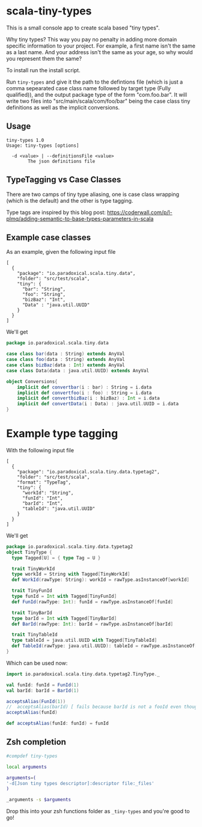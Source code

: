 # scala-tiny-types

This is a small console app to create scala based "tiny types". 

Why tiny types? This way you pay no penalty in adding more domain specific information to your project. For example,
a first name isn't the same as a last name. And your address isn't the same as your age, so why would you represent them the same?

To install run the install script.

Run `tiny-types` and give it the path to the defintions file (which is just a comma sepearated case class name followed by target type (Fully qualified)),
and the output package type of the form "com.foo.bar".  It will write two files into "src/main/scala/com/foo/bar" being the case class tiny 
definitions as well as the implicit conversions.

## Usage

```
tiny-types 1.0
Usage: tiny-types [options]

  -d <value> | --definitionsFile <value>
        The json definitions file
```        

## TypeTagging vs Case Classes

There are two camps of tiny type aliasing, one is case class wrapping (which is the default) and the other is type tagging.

Type tags are inspired by this blog post: https://coderwall.com/p/l-plmq/adding-semantic-to-base-types-parameters-in-scala

## Example case classes

As an example, given the following input file

```
[
  {
    "package": "io.paradoxical.scala.tiny.data",
    "folder": "src/test/scala",
    "tiny": {
      "bar": "String",
      "foo": "String",
      "bizBaz": "Int",
      "Data" : "java.util.UUID"
    }
  }
]
```

We'll get 

```scala
package io.paradoxical.scala.tiny.data

case class bar(data : String) extends AnyVal
case class foo(data : String) extends AnyVal
case class bizBaz(data : Int) extends AnyVal
case class Data(data : java.util.UUID) extends AnyVal

object Conversions{
    implicit def convertbar(i : bar) : String = i.data
    implicit def convertfoo(i : foo) : String = i.data
    implicit def convertbizBaz(i : bizBaz) : Int = i.data
    implicit def convertData(i : Data) : java.util.UUID = i.data
}
```

# Example type tagging

With the following input file

```
[
  {
    "package": "io.paradoxical.scala.tiny.data.typetag2",
    "folder": "src/test/scala",
    "format": "TypeTag",
    "tiny": {
      "workId": "String",
      "funId": "Int",
      "barId": "Int",
      "tableId": "java.util.UUID"
    }
  }
]
```

We'll get

```scala
package io.paradoxical.scala.tiny.data.typetag2
object TinyType {
  type Tagged[U] = { type Tag = U }

  trait TinyWorkId
  type workId = String with Tagged[TinyWorkId]
  def WorkId(rawType: String): workId = rawType.asInstanceOf[workId]

  trait TinyFunId
  type funId = Int with Tagged[TinyFunId]
  def FunId(rawType: Int): funId = rawType.asInstanceOf[funId]

  trait TinyBarId
  type barId = Int with Tagged[TinyBarId]
  def BarId(rawType: Int): barId = rawType.asInstanceOf[barId]

  trait TinyTableId
  type tableId = java.util.UUID with Tagged[TinyTableId]
  def TableId(rawType: java.util.UUID): tableId = rawType.asInstanceOf[tableId]
}
```

Which can be used now:

```scala
import io.paradoxical.scala.tiny.data.typetag2.TinyType._

val funId: funId = FunId(1)
val barId: barId = BarId(1)

acceptsAlias(FunId(1))
//  acceptsAlias(barId) [ fails because barId is not a fooId even though they are both int ]
acceptsAlias(funId)

def acceptsAlias(funId: funId) = funId
```

## Zsh completion

```zsh
#compdef tiny-types

local arguments

arguments=(
'-d[Json tiny types descriptor]:descriptor file:_files'
)

_arguments -s $arguments
```

Drop this into your zsh functions folder as `_tiny-types` and you're good to go!


 

